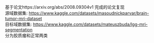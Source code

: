 基于论文https://arxiv.org/abs/2008.09304v1 完成的论文复现  
源域数据集: https://www.kaggle.com/datasets/masoudnickparvar/brain-tumor-mri-dataset  
目标域数据集: https://www.kaggle.com/datasets/mateuszbuda/lgg-mri-segmentation  
分为胶质瘤和正常两类
